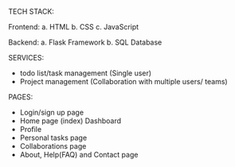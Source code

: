 TECH STACK:

Frontend:
a. HTML
b. CSS
c. JavaScript

Backend:
a. Flask Framework
b. SQL Database

SERVICES:

- todo list/task management (Single user)
- Project management (Collaboration with multiple users/ teams)

PAGES:

- Login/sign up page
- Home page (index) Dashboard
- Profile
- Personal tasks page
- Collaborations page
- About, Help(FAQ) and Contact page
